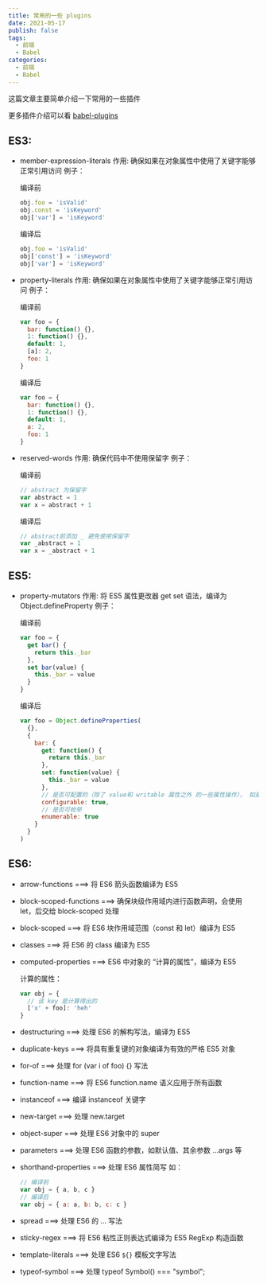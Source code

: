 ```yaml
---
title: 常用的一些 plugins
date: 2021-05-17
publish: false
tags:
  - 前端
  - Babel
categories:
  - 前端
  - Babel
---
```


这篇文章主要简单介绍一下常用的一些插件

更多插件介绍可以看 [babel-plugins](https://babel.docschina.org/docs/en/plugins/)

## ES3:

- member-expression-literals
  作用: 确保如果在对象属性中使用了关键字能够正常引用访问
  例子：

  编译前

  ```js
  obj.foo = 'isValid'
  obj.const = 'isKeyword'
  obj['var'] = 'isKeyword'
  ```

  编译后

  ```js
  obj.foo = 'isValid'
  obj['const'] = 'isKeyword'
  obj['var'] = 'isKeyword'
  ```

- property-literals
  作用: 确保如果在对象属性中使用了关键字能够正常引用访问
  例子：

  编译前

  ```js
  var foo = {
    bar: function() {},
    1: function() {},
    default: 1,
    [a]: 2,
    foo: 1
  }
  ```

  编译后

  ```js
  var foo = {
    bar: function() {},
    1: function() {},
    default: 1,
    a: 2,
    foo: 1
  }
  ```

- reserved-words
  作用: 确保代码中不使用保留字
  例子：

  编译前

  ```js
  // abstract 为保留字
  var abstract = 1
  var x = abstract + 1
  ```

  编译后

  ```js
  // abstract前添加 _ 避免使用保留字
  var _abstract = 1
  var x = _abstract + 1
  ```

## ES5:

- property-mutators
  作用: 将 ES5 属性更改器 get set 语法，编译为 Object.defineProperty
  例子：

  编译前

  ```js
  var foo = {
    get bar() {
      return this._bar
    },
    set bar(value) {
      this._bar = value
    }
  }
  ```

  编译后

  ```js
  var foo = Object.defineProperties(
    {},
    {
      bar: {
        get: function() {
          return this._bar
        },
        set: function(value) {
          this._bar = value
        },
        // 是否可配置的（除了 value和 writable 属性之外 的一些属性操作）， 如是否可以删除
        configurable: true,
        // 是否可枚举
        enumerable: true
      }
    }
  )
  ```

## ES6:

- arrow-functions ===> 将 ES6 箭头函数编译为 ES5

- block-scoped-functions ===> 确保块级作用域内进行函数声明，会使用 let，后交给 block-scoped 处理

- block-scoped ===> 将 ES6 块作用域范围（const 和 let）编译为 ES5

- classes ===> 将 ES6 的 class 编译为 ES5

- computed-properties ===> ES6 中对象的 “计算的属性”，编译为 ES5

  计算的属性：

  ```js
  var obj = {
    // 该 key 是计算得出的
    ['x' + foo]: 'heh'
  }
  ```

- destructuring ===> 处理 ES6 的解构写法，编译为 ES5

- duplicate-keys ===> 将具有重复键的对象编译为有效的严格 ES5 对象

- for-of ===> 处理 for (var i of foo) {} 写法

- function-name ===> 将 ES6 function.name 语义应用于所有函数

- instanceof ===> 编译 instanceof 关键字

- new-target ===> 处理 new.target

- object-super ===> 处理 ES6 对象中的 super

- parameters ===> 处理 ES6 函数的参数，如默认值、其余参数 ...args 等

- shorthand-properties ===> 处理 ES6 属性简写
  如：

  ```js
  // 编译前
  var obj = { a, b, c }
  // 编译后
  var obj = { a: a, b: b, c: c }
  ```

- spread ===> 处理 ES6 的 ... 写法

- sticky-regex ===> 将 ES6 粘性正则表达式编译为 ES5 RegExp 构造函数

- template-literals ===> 处理 ES6 `${}` 模板文字写法

- typeof-symbol ===> 处理 typeof Symbol() === "symbol";
